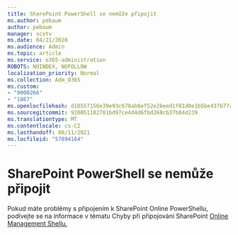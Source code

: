 ```yaml
---
title: SharePoint PowerShell se nemůže připojit
ms.author: pebaum
author: pebaum
manager: scotv
ms.date: 04/21/2020
ms.audience: Admin
ms.topic: article
ms.service: o365-administration
ROBOTS: NOINDEX, NOFOLLOW
localization_priority: Normal
ms.collection: Adm_O365
ms.custom:
- "9000266"
- "1867"
ms.openlocfilehash: d18557156e39e93c678ab8ef52e2beed1f81d0e1b5be437b77a3fdca34f3d353
ms.sourcegitcommit: 920051182781bd97ce4d4d6fbd268cb37b84d239
ms.translationtype: MT
ms.contentlocale: cs-CZ
ms.lasthandoff: 08/11/2021
ms.locfileid: "57894164"
---
```

# <a name="sharepoint-powershell-unable-to-connect"></a>SharePoint PowerShell se nemůže připojit

Pokud máte problémy s připojením k SharePoint Online PowerShellu, podívejte se na informace v tématu Chyby při připojování SharePoint [Online Management Shellu.](https://docs.microsoft.com/sharepoint/troubleshoot/administration/errors-connecting-to-management-shell)